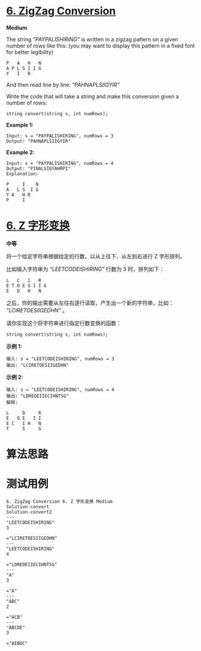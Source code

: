 # [6. ZigZag Conversion][enTitle]

**Medium**

The string  *"PAYPALISHIRING"*  is written in a zigzag pattern on a given number of rows like this: (you may want to display this pattern in a fixed font for better legibility)

```
P   A   H   N
A P L S I I G
Y   I   R

```

And then read line by line:  *"PAHNAPLSIIGYIR"* 

Write the code that will take a string and make this conversion given a number of rows:

```
string convert(string s, int numRows);
```

**Example 1:** 

```
Input: s = "PAYPALISHIRING", numRows = 3
Output: "PAHNAPLSIIGYIR"

```

**Example 2:** 

```
Input: s = "PAYPALISHIRING", numRows = 4
Output: "PINALSIGYAHRPI"
Explanation:

P     I    N
A   L S  I G
Y A   H R
P     I
```
# [6. Z 字形变换][cnTitle]

**中等**

将一个给定字符串根据给定的行数，以从上往下、从左到右进行 Z 字形排列。

比如输入字符串为  *"LEETCODEISHIRING"*  行数为 3 时，排列如下：

```
L   C   I   R
E T O E S I I G
E   D   H   N

```

之后，你的输出需要从左往右逐行读取，产生出一个新的字符串，比如： *"LCIRETOESIIGEDHN"* 。

请你实现这个将字符串进行指定行数变换的函数：

```
string convert(string s, int numRows);
```

**示例 1:** 

```
输入: s = "LEETCODEISHIRING", numRows = 3
输出: "LCIRETOESIIGEDHN"

```

**示例 2:** 

```
输入: s = "LEETCODEISHIRING", numRows = 4
输出: "LDREOEIIECIHNTSG"
解释:

L     D     R
E   O E   I I
E C   I H   N
T     S     G
```


# 算法思路

# 测试用例
```
6. ZigZag Conversion 6. Z 字形变换 Medium
Solution.convert
Solution.convert2
---
"LEETCODEISHIRING"
3

="LCIRETOESIIGEDHN"
---
"LEETCODEISHIRING"
4

="LDREOEIIECIHNTSG"
---
"A"
3

="A"
---
"ABC"
2

="ACB"
---
"ABCDE"
3

="AEBDC"
```

[enTitle]: https://leetcode.com/problems/zigzag-conversion/
[cnTitle]: https://leetcode-cn.com/problems/zigzag-conversion/
